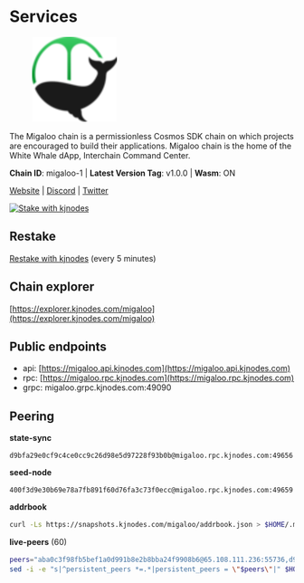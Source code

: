 # Services

<figure><img src="https://raw.githubusercontent.com/kj89/cosmos-images/main/logos/migaloo.png" width="150" alt=""><figcaption></figcaption></figure>

The Migaloo chain is a permissionless Cosmos SDK chain on which  projects are encouraged to build their applications. Migaloo chain  is the home of the White Whale dApp, Interchain Command Center.

**Chain ID**: migaloo-1 | **Latest Version Tag**: v1.0.0 | **Wasm**: ON

[Website](https://whitewhale.money) | [Discord](https://discord.gg/AyvcgD4jy3) | [Twitter](https://twitter.com/WhiteWhaleDefi)

[![Stake with kjnodes](https://i.ibb.co/cr44Q8j/button-stake-with-kjnodes.png)](https://restake.app/migaloo/migaloovaloper1jxtgnfw3tatfh90ju9j76dfrt3yea0zw2vnr8v)

## Restake

[Restake with kjnodes](https://restake.app/migaloo/migaloovaloper1jxtgnfw3tatfh90ju9j76dfrt3yea0zw2vnr8v) (every 5 minutes)
## Chain explorer
[https://explorer.kjnodes.com/migaloo](https://explorer.kjnodes.com/migaloo)

## Public endpoints

* api: [https://migaloo.api.kjnodes.com](https://migaloo.api.kjnodes.com)
* rpc: [https://migaloo.rpc.kjnodes.com](https://migaloo.rpc.kjnodes.com)
* grpc: migaloo.grpc.kjnodes.com:49090

## Peering

**state-sync**

```text
d9bfa29e0cf9c4ce0cc9c26d98e5d97228f93b0b@migaloo.rpc.kjnodes.com:49656
```

**seed-node**

```text
400f3d9e30b69e78a7fb891f60d76fa3c73f0ecc@migaloo.rpc.kjnodes.com:49659
```

**addrbook**
```bash
curl -Ls https://snapshots.kjnodes.com/migaloo/addrbook.json > $HOME/.migalood/config/addrbook.json
```

**live-peers** (60)
```bash
peers="aba0c3f98fb5bef1a0d991b8e2b8bba24f9908b6@65.108.111.236:55736,d9bfa29e0cf9c4ce0cc9c26d98e5d97228f93b0b@65.109.88.38:49656,ad9d79aba19b176117aa0c73e519ee66d205b6ea@135.181.223.115:2550,a834ef7ec0a65ac7c5bf976a9af5adb3a71d7a19@65.108.8.247:20756,3b3428d679faa1bd498b3554ca798de3a0d802c6@162.19.89.8:20756,6c42aacf3939d503bad695d86108d214680e04a8@144.76.175.189:20756,462a37ca052c4d058e505959393574045dce9489@116.202.36.240:20756,e3fee82bd16509145c45b3dc0b8f4db25315078e@212.227.13.120:26656,175ca82ab5b282549d68d79ff2c3703d26bcacef@141.94.109.71:20757,81eefc4de6acec31ccdd519d53270be024e4fe68@51.210.223.186:7095,78f0f5aa89b7ed92a5728dd3f67f646d8dda5213@198.244.228.162:55736,0c38efdc028867765e68f02979958468384ad087@51.89.155.2:23656,80be85c4980deccaa2fbd710029f0eb660dadf9a@51.81.16.186:26656,d23d14793da108b107ac809f5643d5bbbbbcb6a5@65.108.75.107:46656,bad243ed32f5df33f3227aca407310e66ca19b19@116.202.143.92:20756,a46ad42b84690a2af0071f20337182b3bfba75fc@38.146.3.130:20756,5429bc670b77cd9c61481912ea194bea8aa6d0cd@51.81.155.189:20756,2e756df28be5e4fa7d332ba732a160202ef86eee@167.235.21.165:26656,2bd1bfb7a8d73e573b3a27cd01835b67d48f1f04@51.159.214.226:42103,320ec920b1c1adc94556f9f64eeb575e07ef9d27@24.158.14.210:26656,45a88789d86553f6cd7c7ee48786847e462e7dd6@5.75.161.219:26656,0326c9ee117587b7ebe3b26b00820642a8cf48ff@65.108.238.102:20756,d20e91b12956469860da37a8e538305dad8d23d4@185.119.118.110:4000,f7dede5bd05eb9615c8c6fa273e25bd4f10f56b8@65.108.109.240:3000,4236750928a4dcb742e50e30e500ebc9ee39f240@35.223.246.103:26656,347e6fa3c974e91aee92da5793486ba3f1bae67d@23.88.112.67:26656,e39876398a43c0f9b93b5a82d8e38fa57c0373b5@65.109.89.19:20756,8a9e42026a687b2762cefbd74584ccbd6afa0be1@65.109.83.124:26656,1d3809b25bbe6a29bc2415df77c9fc82e46fd384@18.117.74.187:26656,dfb44159d26b62affd7112367e082b2397bbff15@65.108.136.206:26656,8917d5ba9ff160e192a3178252856d371236f7d6@45.85.147.42:55656,1efa54b5e318fad742f060d3938a963333bd8ae9@142.93.189.65:26656,dfe5f91f824880e19d47475546d9874e0f2cea8c@5.79.74.229:8095,fe04ff9a13d8f0b23463e832f75eb5c845bd375e@213.239.214.73:7095,2fd235d3f0a1a84abd197dcfdaf04fdabc092db8@168.119.62.80:26656,51ca404bbc73d07fc0d6529388c90f807c5acf0b@65.109.104.72:20756,59c74642d0ec4d012dd7bd0a7e5af1eadf2061b2@65.109.30.183:26656,c616069071f0864b5b0e995f8d8961536b41ab62@15.204.141.36:26656,9cb7ba30c7eb7e9b516b90e09ca0f53250927440@146.59.52.135:8095,6870906f86e474d88d077c7c55af36debe49da04@178.162.165.194:7095,b3538ee0cf0245a5d7d7c1ef82cdf4a60e7d36ed@173.215.85.171:20080,2e71dbd7d4c079ba7894c5287291c17ba58a6504@141.95.47.78:26656,ccaccdf6bafcb57197d86a1420a289cd39fe0ae9@85.10.200.231:8095,45c246b7f17bb9d95a3155e53ae32850de03d946@195.14.6.2:26656,9c77e7e841e1e5231d0f793dfbe051e9cbb13747@94.79.54.137:16656,ebc272824924ea1a27ea3183dd0b9ba713494f83@195.3.220.136:27096,36e1c376a0c5da53382a8ccb081d6a3e4831d165@65.108.234.59:26666,9f55d181ba68c2a7b62d065fa5974bc1ada7395f@188.165.252.51:26656,58a97513b4b96aaa4ca85445e740208cfc7c0af2@162.19.81.219:27502,20a8ee3728b358f9de624febd85464eb89dddd37@63.225.118.133:36656,a0a450ead908bd65813322c1373802ef32c5736d@65.108.235.33:4000,ba6f2c1a1174fbc19e1fff75922f56c779d788d8@38.146.3.131:20756,9780ea85f4d0f4cb5ebca14992ce11ebe1982d35@188.172.229.26:26656,744f2ecd98984eb0e20640ca4b7be69c0be0b81d@45.83.106.141:26656,f59f9e1876f2b8401aabba612786eda163f23a8a@213.170.135.20:26134,70d1818f50d983bfebf4c8546b221687b76cd4b0@51.81.107.95:20756,95a68d5280d9a3ae6d688e89bd4e4fe295b11a92@31.156.88.34:26656,2b9c4fd6be5b779417bc5bd392bdefc81a08720a@35.90.134.158:33656,080ee2ebd5eba7ddb64d37f3b220eedea1e2f3cb@89.245.24.86:17256,3dbcf84845d3ec638687e0d72af69b377c0313e7@89.58.43.178:49656"
sed -i -e "s|^persistent_peers *=.*|persistent_peers = \"$peers\"|" $HOME/.migalood/config/config.toml
```
